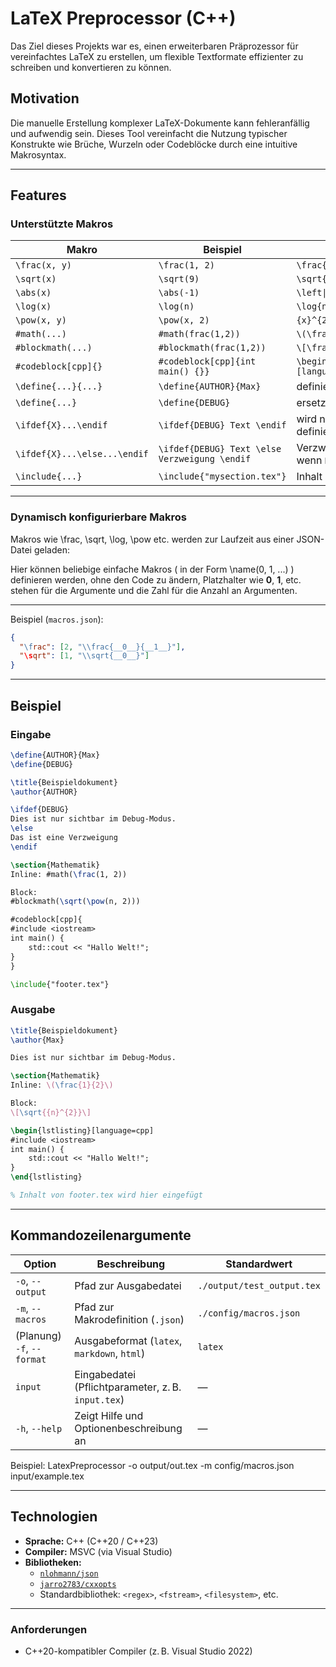 # LaTeX Preprocessor (C++)

Das Ziel dieses Projekts war es, einen erweiterbaren Präprozessor für vereinfachtes LaTeX zu erstellen, um flexible Textformate effizienter zu schreiben und konvertieren zu können.

## Motivation

Die manuelle Erstellung komplexer LaTeX-Dokumente kann fehleranfällig und aufwendig sein. Dieses Tool vereinfacht die Nutzung typischer Konstrukte wie Brüche, Wurzeln oder Codeblöcke durch eine intuitive Makrosyntax.

---

## Features

### Unterstützte Makros

| Makro                | Beispiel                        | Ergebnis (LaTeX)                                                                                        |
|---------------------|----------------------------------|---------------------------------------------------------------------------------------|
| `\frac(x, y)`        | `\frac(1, 2)`                                              | `\frac{1}{2}`                                              |
| `\sqrt(x)`           | `\sqrt(9)`                                                 | `\sqrt{9}`                                                 |
| `\abs(x)`            | `\abs(-1)`                                                 | `\left\|-1\right\|`                                        | 
| `\log(x)`            | `\log(n)`                                                  | `\log{n}`                                                  |
| `\pow(x, y)`         | `\pow(x, 2)`                                               | `{x}^{2}`                                                  |
| `#math(...)`         | `#math(frac(1,2))`                                         | `\(\frac{1}{2}\)`                                          |
| `#blockmath(...)`    | `#blockmath(frac(1,2))`                                    | `\[\frac{1}{2}\]`                                          |
| `#codeblock[cpp]{}`  | `#codeblock[cpp]{int main() {}}`                           | `\begin{lstlisting}[language=cpp]...\end{lstlisting}`      |
| `\define{...}{...}`  | `\define{AUTHOR}{Max}`                                     | definiert ein Flag ohne Wert                               |
| `\define{...}`       | `\define{DEBUG}`                                           | ersetzt `AUTHOR` im gesamten Text                          |
| `\ifdef{X}...\endif` | `\ifdef{DEBUG} Text \endif`                                | wird nur ersetzt, wenn `DEBUG` definiert ist               |
| `\ifdef{X}...\else...\endif` | `\ifdef{DEBUG} Text \else Verzweigung \endif`      | Verzweigung wird nur ersetzt, wenn `DEBUG` nicht definiert |
| `\include{...}`      | `\include{"mysection.tex"}`                                | Inhalt der Datei wird eingefügt                            |

---

### Dynamisch konfigurierbare Makros

Makros wie \frac, \sqrt, \log, \pow etc. werden zur Laufzeit aus einer JSON-Datei geladen:

Hier können beliebige einfache Makros ( in der Form \name(0, 1, ...) ) definieren werden, ohne den Code zu ändern, Platzhalter wie __0__, __1__, etc. stehen für die Argumente und die Zahl für die Anzahl an Argumenten. 

---

Beispiel (`macros.json`):

```json
{
  "\frac": [2, "\\frac{__0__}{__1__}"],
  "\sqrt": [1, "\\sqrt{__0__}"]
}
```

---

## Beispiel

### Eingabe

```latex
\define{AUTHOR}{Max}
\define{DEBUG}

\title{Beispieldokument}
\author{AUTHOR}

\ifdef{DEBUG}
Dies ist nur sichtbar im Debug-Modus.
\else
Das ist eine Verzweigung
\endif

\section{Mathematik}
Inline: #math(\frac(1, 2))

Block:
#blockmath(\sqrt(\pow(n, 2)))

#codeblock[cpp]{
#include <iostream>
int main() {
    std::cout << "Hallo Welt!";
}
}

\include{"footer.tex"}


```

### Ausgabe 
```latex
\title{Beispieldokument}
\author{Max}

Dies ist nur sichtbar im Debug-Modus.

\section{Mathematik}
Inline: \(\frac{1}{2}\)

Block:
\[\sqrt{{n}^{2}}\]

\begin{lstlisting}[language=cpp]
#include <iostream>
int main() {
    std::cout << "Hallo Welt!";
}
\end{lstlisting}

% Inhalt von footer.tex wird hier eingefügt
```

---

## Kommandozeilenargumente
| Option           | Beschreibung                                       | Standardwert               |
| ---------------- | -------------------------------------------------- | -------------------------- |
| `-o`, `--output` | Pfad zur Ausgabedatei                              | `./output/test_output.tex` |
| `-m`, `--macros` | Pfad zur Makrodefinition (`.json`)                 | `./config/macros.json`     |
|(Planung) `-f`, `--format` | Ausgabeformat (`latex`, `markdown`, `html`)| `latex`                   |
| `input`          | Eingabedatei (Pflichtparameter, z. B. `input.tex`) | —                          |
| `-h`, `--help`   | Zeigt Hilfe und Optionenbeschreibung an            | —                          |



Beispiel:
LatexPreprocessor -o output/out.tex -m config/macros.json input/example.tex

--- 

## Technologien

- **Sprache:** C++ (C++20 / C++23)
- **Compiler:** MSVC (via Visual Studio)
- **Bibliotheken:**
  - [`nlohmann/json`](https://github.com/nlohmann/json) 
  - [`jarro2783/cxxopts`](https://github.com/jarro2783/cxxopts) 
  - Standardbibliothek: `<regex>`, `<fstream>`, `<filesystem>`, etc.


---

### Anforderungen 

* C++20-kompatibler Compiler (z. B. Visual Studio 2022)

